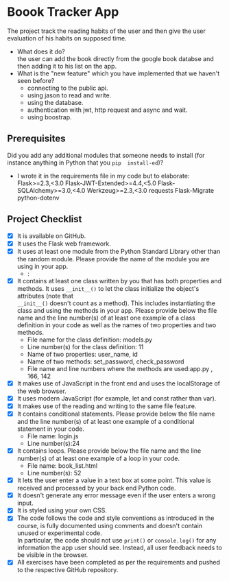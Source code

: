 # Boook Tracker App 
The project track the reading habits of the user and then give the user evaluation
of his habits on supposed time.
- What does it do?   
the user can add the book directly from 
the google book databse and then adding it to his list on the app. 
- What is the "new feature" which you have implemented that 
we haven't seen before?   
  - connecting to the public api.
  - using jason to read and write.
  - using the database.
  - authentication with jwt, http request and async and wait.
  - using boostrap.
## Prerequisites 
Did you add any additional modules that someone needs to 
install (for instance anything in Python that you `pip 
install-ed`)? 
- I wrote it in the requirements file in my code but to elaborate:
Flask>=2.3,<3.0
Flask-JWT-Extended>=4.4,<5.0
Flask-SQLAlchemy>=3.0,<4.0
Werkzeug>=2.3,<3.0
requests
Flask-Migrate 
python-dotenv
 
## Project Checklist 
- [x] It is available on GitHub. 
- [x] It uses the Flask web framework. 
- [x] It uses at least one module from the Python Standard 
Library other than the random module. 
  Please provide the name of the module you are using in your 
app. 
  - : 
- [x] It contains at least one class written by you that has 
both properties and methods. It uses `__init__()` to let the 
class initialize the object's attributes (note that  
`__init__()` doesn't count as a method). This includes 
instantiating the class and using the methods in your app. 
Please provide below the file name and the line number(s) of 
at least one example of a class definition in your code as 
well as the names of two properties and two methods. 
  - File name for the class definition: models.py
  - Line number(s) for the class definition: 11
  - Name of two properties: user_name, id
  - Name of two methods: set_password, check_password
  - File name and line numbers where the methods are used:app.py , 166, 142  
- [x] It makes use of JavaScript in the front end and uses the 
localStorage of the web browser. 
- [x] It uses modern JavaScript (for example, let and const 
rather than var). 
- [x] It makes use of the reading and writing to the same file 
feature. 
- [x] It contains conditional statements. Please provide below 
the file name and the line number(s) of at least one example of a conditional statement in your code. 
  - File name: login.js
  - Line number(s):24
- [x] It contains loops. Please provide below the file name 
and the line number(s) of at least 
  one example of a loop in your code. 
  - File name: book_list.html
  - Line number(s):  52
- [x] It lets the user enter a value in a text box at some 
point. This value is received and processed by your back end 
Python code. 
- [x] It doesn't generate any error message even if the user 
enters a wrong input. 
- [x] It is styled using your own CSS. 
- [x] The code follows the code and style conventions as 
introduced in the course, is fully documented using comments 
and doesn't contain unused or experimental code.  
  In particular, the code should not use `print()` or 
`console.log()` for any information the app user should see. 
Instead, all user feedback needs to be visible in the 
browser.   
- [x] All exercises have been completed as per the 
requirements and pushed to the respective GitHub repository. 
